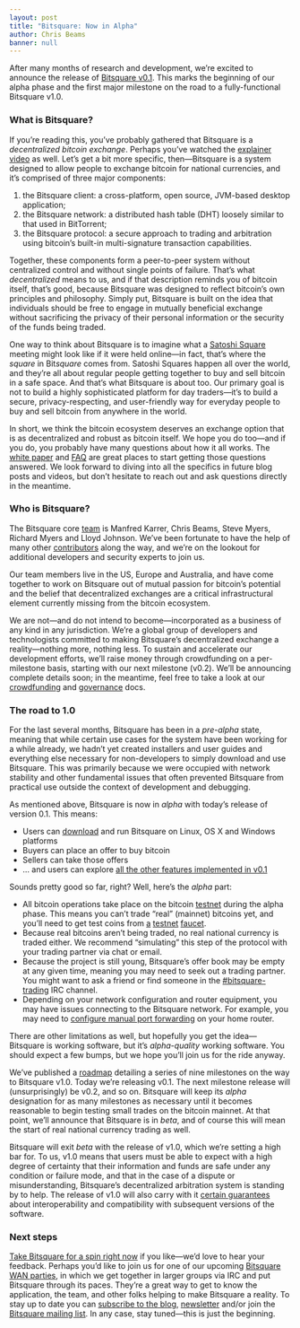 ```yaml
---
layout: post
title: "Bitsquare: Now in Alpha"
author: Chris Beams
banner: null
---
```

<p>After many months of research and development, we’re excited to announce the release of
  <a href="https://github.com/bitsquare/bitsquare/releases/v0.1.0">Bitsquare v0.1</a>. This marks the beginning of our alpha phase and the first major milestone on the road to a fully-functional Bitsquare v1.0.
</p>
<h3>What is Bitsquare?</h3>
<p>If you’re reading this, you’ve probably gathered that Bitsquare is a
  <em>decentralized bitcoin exchange</em>. Perhaps you’ve watched the
  <a href="https://vimeo.com/113838717">explainer video</a> as well. Let’s get a bit more specific, then—Bitsquare is a system designed to allow people to exchange bitcoin for national currencies, and it’s comprised of three major components:
</p>
<ol>
  <li>the Bitsquare client: a cross-platform, open source, JVM-based desktop application;</li>
  <li>the Bitsquare network: a distributed hash table (DHT) loosely similar to that used in BitTorrent;</li>
  <li>the Bitsquare protocol: a secure approach to trading and arbitration using bitcoin’s built-in multi-signature transaction capabilities.</li>
</ol>
<p>Together, these components form a peer-to-peer system without centralized control and without single points of failure. That’s what
  <em>decentralized</em> means to us, and if that description reminds you of bitcoin itself, that’s good, because Bitsquare was designed to reflect bitcoin’s own principles and philosophy. Simply put, Bitsquare is built on the idea that individuals should be free to engage in mutually beneficial exchange without sacrificing the privacy of their personal information or the security of the funds being traded.
</p>
<p>One way to think about Bitsquare is to imagine what a
  <a href="http://satoshiatx.com/">Satoshi Square</a> meeting might look like if it were held online—in fact, that’s where the
  <em>square</em> in Bit<em>square</em> comes from. Satoshi Squares happen all over the world, and they’re all about regular people getting together to buy and sell bitcoin in a safe space. And that’s what Bitsquare is about too. Our primary goal is not to build a highly sophisticated platform for day traders—it’s to build a secure, privacy-respecting, and user-friendly way for everyday people to buy and sell bitcoin from anywhere in the world.
</p>
<p>In short, we think the bitcoin ecosystem deserves an exchange option that is as decentralized and robust as bitcoin itself. We hope you do too—and if you do, you probably have many questions about how it all works. The
  <a href="/docs/bitsquare.pdf">white paper</a> and
  <a href="/faq/">FAQ</a> are great places to start getting those questions answered. We look forward to diving into all the specifics in future blog posts and videos, but don’t hesitate to reach out and ask questions directly in the meantime.
</p>
<h3>Who is Bitsquare?</h3>
<p>The Bitsquare core
  <a href="/team/">team</a> is Manfred Karrer, Chris Beams, Steve Myers, Richard Myers and Lloyd Johnson. We’ve been fortunate to have the help of many other
  <a href="/team/#contributors">contributors</a> along the way, and we’re on the lookout for additional developers and security experts to join us.
</p>
<p>Our team members live in the US, Europe and Australia, and have come together to work on Bitsquare out of mutual passion for bitcoin’s potential and the belief that decentralized exchanges are a critical infrastructural element currently missing from the bitcoin ecosystem.</p>
<p>We are not—and do not intend to become—incorporated as a business of any kind in any jurisdiction. We’re a global group of developers and technologists committed to making Bitsquare’s decentralized exchange a reality—nothing more, nothing less. To sustain and accelerate our development efforts, we’ll raise money through crowdfunding on a per-milestone basis, starting with our next milestone (v0.2). We’ll be announcing complete details soon; in the meantime, feel free to take a look at our
  <a href="/crowdfunding/">crowdfunding</a> and <a href="/governance/">governance</a> docs.</p>
<h3>The road to 1.0</h3>
<p>For the last several months, Bitsquare has been in a
  <em>pre-alpha</em> state, meaning that while certain use cases for the system have been working for a while already, we hadn’t yet created installers and user guides and everything else necessary for non-developers to simply download and use Bitsquare. This was primarily because we were occupied with network stability and other fundamental issues that often prevented Bitsquare from practical use outside the context of development and debugging.
</p>
<p>As mentioned above, Bitsquare is now in <em>alpha</em> with today’s release of version 0.1. This means:</p>
<ul>
  <li>Users can
    <a href="https://github.com/bitsquare/bitsquare/releases/v0.1.0">download</a> and run Bitsquare on Linux, OS X and Windows platforms
  </li>
  <li>Buyers can place an offer to buy bitcoin</li>
  <li>Sellers can take those offers</li>
  <li>… and users can explore
    <a href="https://github.com/bitsquare/bitsquare/issues?q=label%3A%22a%3A+feature%22+milestone%3Av0.1+is%3Aclosed">all the other features implemented in v0.1</a>
  </li>
</ul>
<p>Sounds pretty good so far, right? Well, here’s the <em>alpha</em> part:</p>
<ul>
  <li>All bitcoin operations take place on the bitcoin
    <a href="https://en.bitcoin.it/wiki/Testnet">testnet</a> during the alpha phase. This means you can’t trade “real” (mainnet) bitcoins yet, and you’ll need to get test coins from
    <a href="http://faucet.xeno-genesis.com/">a</a> <a href="http://tpfaucet.appspot.com/">testnet</a>
    <a href="http://faucet.luis.im/">faucet</a>.
  </li>
  <li>Because real bitcoins aren’t being traded, no real national currency is traded either. We recommend “simulating” this step of the protocol with your trading partner via chat or email.</li>
  <li>Because the project is still young, Bitsquare’s offer book may be empty at any given time, meaning you may need to seek out a trading partner. You might want to ask a friend or find someone in the
    <a href="http://webchat.freenode.net/?channels=bitsquare-trading">#bitsquare-trading</a> IRC channel.
  </li>
  <li>Depending on your network configuration and router equipment, you may have issues connecting to the Bitsquare network. For example, you may need to
    <a href="https://github.com/bitsquare/bitsquare/wiki/How-to-setup-port-forwarding">configure manual port forwarding</a> on your home router.
  </li>
</ul>
<p>There are other limitations as well, but hopefully you get the idea—Bitsquare is working software, but it’s
  <em>alpha-quality</em> working software. You should expect a few bumps, but we hope you’ll join us for the ride anyway.
</p>
<p>We’ve published a
  <a href="/roadmap/">roadmap</a> detailing a series of nine milestones on the way to Bitsquare v1.0. Today we’re releasing v0.1. The next milestone release will (unsurprisingly) be v0.2, and so on. Bitsquare will keep its
  <em>alpha</em> designation for as many milestones as necessary until it becomes reasonable to begin testing small trades on the bitcoin mainnet. At that point, we’ll announce that Bitsquare is in
  <em>beta</em>, and of course this will mean the start of real national currency trading as well.</p>
<p>Bitsquare will exit
  <em>beta</em> with the release of v1.0, which we’re setting a high bar for. To us, v1.0 means that users must be able to expect with a high degree of certainty that their information and funds are safe under any condition or failure mode, and that in the case of a dispute or misunderstanding, Bitsquare’s decentralized arbitration system is standing by to help. The release of v1.0 will also carry with it
  <a href="http://semver.org/">certain guarantees</a> about interoperability and compatibility with subsequent versions of the software.
</p>
<h3>Next steps</h3>
<p>
  <a href="https://github.com/bitsquare/bitsquare/releases/v0.1.0">Take Bitsquare for a spin right now</a> if you like—we’d love to hear your feedback. Perhaps you’d like to join us for one of our upcoming
  <a href="https://github.com/bitsquare/bitsquare/wiki/Bitsquare-WAN-Parties">Bitsquare WAN parties</a>, in which we get together in larger groups via IRC and put Bitsquare through its paces. They’re a great way to get to know the application, the team, and other folks helping to make Bitsquare a reality. To stay up to date you can
  <a href="/blog/feed">subscribe to the blog</a>,
  <a href="http://bitsquare.us9.list-manage.com/subscribe?u=fee3c64b1504e7835a98b0ed3&amp;id=dc09b9ca64">newsletter</a> and/or join the
  <a href="/community/#mailing-list">Bitsquare mailing list</a>. In any case, stay tuned—this is just the beginning.</p>
